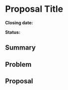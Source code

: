 # Proposal Title

**Closing date:** <!-- YYYY-MM-DD. Ideally allow at least 7 days -->

**Status:** <!-- proposed, accepted, rejected, superseded -->

## Summary

<!-- An abstract, tl;dr or executive summary of your proposal. -->

## Problem

<!-- Describe the problem your proposal is trying to solve. -->

## Proposal

<!-- Describe your proposal, with a focus on clarity of meaning. If it helps,
     you MAY use [RFC2119-style](https://www.ietf.org/rfc/rfc2119.txt) MUST,
     SHOULD and MAY language to help clarify your intentions. -->
